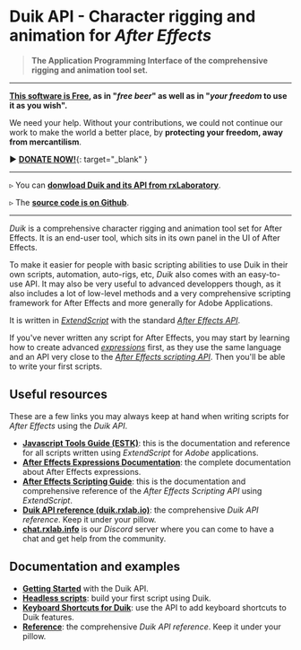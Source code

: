# Duik API - Character rigging and animation for *After Effects*

> **The Application Programming Interface of the comprehensive rigging and animation tool set.**

____

**[This software is Free](../../misc/license.md), as in "_free beer_" as well as in "_your freedom_ to use it as you wish".**

We need your help. Without your contributions, we could not continue our work to make the world a better place, by **protecting your freedom, away from mercantilism**.

► [**DONATE NOW!**](http://donate.rxlab.info){: target="_blank" }

____

▹ You can [**donwload Duik and its API from rxLaboratory**](http://rxlaboratory.org/tools/duik).

▹ The [**source code is on Github**](https://github.com/RxLaboratory/Duik).

____

*Duik* is a comprehensive character rigging and animation tool set for After Effects. It is an end-user tool, which sits in its own panel in the UI of After Effects.

To make it easier for people with basic scripting abilities to use Duik in their own scripts, automation, auto-rigs, etc, *Duik* also comes with an easy-to-use API. It may also be very useful to advanced developpers though, as it also includes a lot of low-level methods and a very comprehensive scripting framework for After Effects and more generally for Adobe Applications.

It is written in *[ExtendScript](http://extendscript.docsforadobe.dev/)* with the standard *[After Effects API](http://ae-scripting.docsforadobe.dev/)*.

If you've never written any script for After Effects, you may start by learning how to create advanced *[expressions](http://ae-expressions.docsforadobe.dev/)* first, as they use the same language and an API very close to the *[After Effects scripting API](http://ae-scripting.docsforadobe.dev/)*. Then you'll be able to write your first scripts.

## Useful resources

These are a few links you may always keep at hand when writing scripts for *After Effects* using the *Duik API*.

- **[Javascript Tools Guide (ESTK)](http://extendscript.docsforadobe.dev/)**: this is the documentation and reference for all scripts written using *ExtendScript* for *Adobe* applications.
- **[After Effects Expressions Documentation](http://ae-expressions.docsforadobe.dev/)**: the complete documentation about After Effects expressions.
- **[After Effects Scripting Guide](http://ae-scripting.docsforadobe.dev/)**: this is the documentation and comprehensive reference of the *After Effects Scripting API* using *ExtendScript*.
- **[Duik API reference (duik.rxlab.io)](http://duik.rxlab.io)**: the comprehensive *Duik API reference*. Keep it under your pillow.
- **[chat.rxlab.info](http://chat.rxlab.info)** is our *Discord* server where you can come to have a chat and get help from the community.

## Documentation and examples

- **[Getting Started](getting-started.md)** with the Duik API.
- **[Headless scripts](headless-scripts.md)**: build your first script using Duik.
- **[Keyboard Shortcuts for Duik](shortcuts.md)**: use the API to add keyboard shortcuts to Duik features.
- **[Reference](http://duik.rxlab.io)**: the comprehensive *Duik API reference*. Keep it under your pillow.